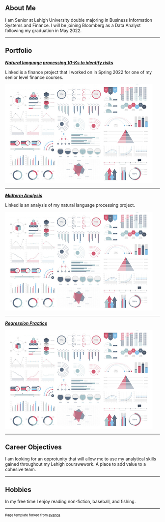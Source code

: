 ## About Me

I am Senior at Lehigh University double majoring in Business Information Systems and Finance. I will be joining Bloomberg as a Data Analyst following my graduation in May 2022. 

---

## Portfolio

<!-- You can link to other websites, PDFs in this repo, and other pages in this repo -->

_**[Natural language processing 10-Ks to identify risks](measure_risk)**_

Linked is a finance project that I worked on in Spring 2022 for one of my senior level finance courses.

<img src="images/dummy_thumbnail.jpg?raw=true"/>

---

_**[Midterm Analysis](analysis_report)**_

Linked is an analysis of my natural language processing project.

<img src="images/dummy_thumbnail.jpg?raw=true"/>

---

_**[Regression Practice](asgn-06_answerkey)**_

<img src="images/dummy_thumbnail.jpg?raw=true"/>

---

## Career Objectives

I am looking for an opprotunity that will allow me to use my analytical skills gained throughout my Lehigh courswework. A place to add value to a cohesive team.  

---

## Hobbies

In my free time I enjoy reading non-fiction, baseball, and fishing. 

---
<p style="font-size:11px">Page template forked from <a href="https://github.com/evanca/quick-portfolio">evanca</a></p>
<!-- Remove above link if you don't want to attibute -->
